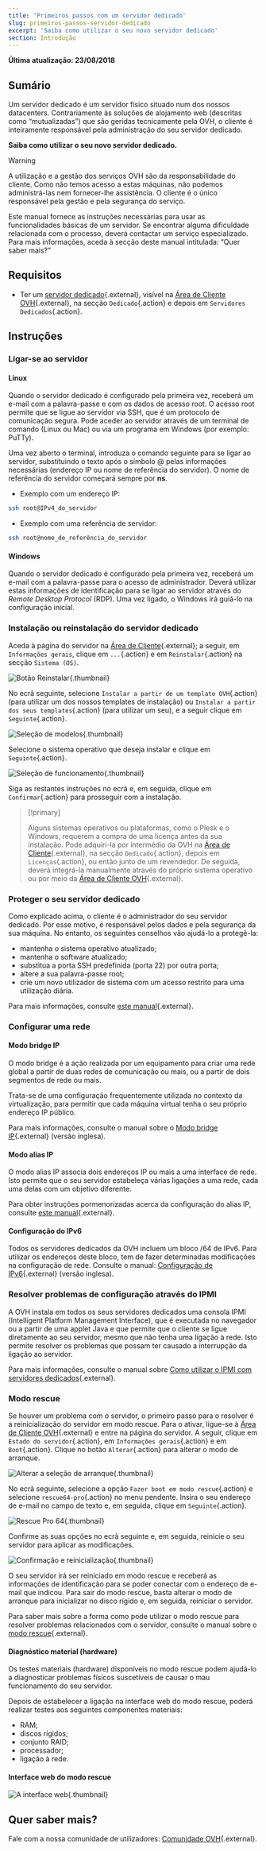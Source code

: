 ```yaml
---
title: 'Primeiros passos com um servidor dedicado'
slug: primeiros-passos-servidor-dedicado
excerpt: 'Saiba como utilizar o seu novo servidor dedicado'
section: Introdução
---
```


**Última atualização: 23/08/2018**

## Sumário

Um servidor dedicado é um servidor físico situado num dos nossos datacenters. Contrariamente às soluções de alojamento web (descritas como “mutualizadas”) que são geridas tecnicamente pela OVH, o cliente é inteiramente responsável pela administração do seu servidor dedicado.

**Saiba como utilizar o seu novo servidor dedicado.**

> [!warning]
>
> A utilização e a gestão dos serviços OVH são da responsabilidade do cliente. Como não temos acesso a estas máquinas, não podemos administrá-las nem fornecer-lhe assistência. O cliente é o único responsável pela gestão e pela segurança do serviço.
> 
> Este manual fornece as instruções necessárias para usar as funcionalidades básicas de um servidor. Se encontrar alguma dificuldade relacionada com o processo, deverá contactar um serviço especializado. Para mais informações, aceda à secção deste manual intitulada: “Quer saber mais?”
>


## Requisitos

* Ter um [servidor dedicado](https://www.ovh.pt/servidores_dedicados/){.external}, visível na [Área de Cliente OVH](https://www.ovh.com/auth/?action=gotomanager){.external}, na secção `Dedicado`{.action} e depois em `Servidores Dedicados`{.action}.


## Instruções

### Ligar-se ao servidor

#### Linux

Quando o servidor dedicado é configurado pela primeira vez, receberá um e-mail com a palavra-passe e com os dados de acesso root. O acesso root permite que se ligue ao servidor via SSH, que é um protocolo de comunicação segura. Pode aceder ao servidor através de um terminal de comando (Linux ou Mac) ou via um programa em Windows (por exemplo: PuTTy).

Uma vez aberto o terminal, introduza o comando seguinte para se ligar ao servidor, substituindo o texto após o símbolo @ pelas informações necessárias (endereço IP ou nome de referência do servidor). O nome de referência do servidor começará sempre por **ns**.

- Exemplo com um endereço IP:

```sh
ssh root@IPv4_do_servidor
```

- Exemplo com uma referência de servidor:

```sh
ssh root@nome_de_referência_do_servidor
```

#### Windows

Quando o servidor dedicado é configurado pela primeira vez, receberá um e-mail com a palavra-passe para o acesso de administrador. Deverá utilizar estas informações de identificação para se ligar ao servidor através do *Remote Desktop Protocol* (RDP). Uma vez ligado, o Windows irá guiá-lo na configuração inicial.

### Instalação ou reinstalação do servidor dedicado

Aceda à página do servidor na [Área de Cliente](https://www.ovh.com/auth/?action=gotomanager){.external}; a seguir, em `Informações gerais`, clique em `...`{.action} e em `Reinstalar`{.action} na secção `Sistema (OS)`.

![Botão Reinstalar](images/reinstalling-your-server-01.png){.thumbnail}

No ecrã seguinte, selecione `Instalar a partir de um template OVH`{.action} (para utilizar um dos nossos templates de instalação) ou `Instalar a partir dos seus templates`{.action} (para utilizar um seu), e a seguir clique em `Seguinte`{.action}.

![Seleção de modelos](images/reinstalling-your-server-02.png){.thumbnail}

Selecione o sistema operativo que deseja instalar e clique em `Seguinte`{.action}.

![Seleção de funcionamento](images/reinstalling-your-server-03.png){.thumbnail}

Siga as restantes instruções no ecrã e, em seguida, clique em `Confirmar`{.action} para prosseguir com a instalação.


> [!primary]
>
> Alguns sistemas operativos ou plataformas, como o Plesk e o Windows, requerem a compra de uma licença antes da sua instalação. Pode adquiri-la por intermédio da OVH na [Área de Cliente](https://www.ovh.com/auth/?action=gotomanager){.external}, na secção `Dedicado`{.action}, depois em `Licenças`{.action}, ou então junto de um revendedor. De seguida, deverá integrá-la manualmente através do próprio sistema operativo ou por meio da [Área de Cliente OVH](https://www.ovh.com/auth/?action=gotomanager){.external}. 
> 


### Proteger o seu servidor dedicado

Como explicado acima, o cliente é o administrador do seu servidor dedicado. Por esse motivo, é responsável pelos dados e pela segurança da sua máquina. No entanto, os seguintes conselhos vão ajudá-lo a protegê-la:

* mantenha o sistema operativo atualizado;
* mantenha o software atualizado;
* substitua a porta SSH predefinida (porta 22) por outra porta;
* altere a sua palavra-passe root;
* crie um novo utilizador de sistema com um acesso restrito para uma utilização diária.

Para mais informações, consulte [este manual](https://docs.ovh.com/pt/dedicated/proteger-um-servidor-dedicado/){.external}.


### Configurar uma rede

#### Modo bridge IP

O modo bridge é a ação realizada por um equipamento para criar uma rede global a partir de duas redes de comunicação ou mais, ou a partir de dois segmentos de rede ou mais.

Trata-se de uma configuração frequentemente utilizada no contexto da virtualização, para permitir que cada máquina virtual tenha o seu próprio endereço IP público.

Para mais informações, consulte o manual sobre o [Modo bridge IP](https://docs.ovh.com/gb/en/dedicated/network-bridging/){.external} (versão inglesa).

#### Modo alias IP

O modo alias IP associa dois endereços IP ou mais a uma interface de rede. Isto permite que o seu servidor estabeleça várias ligações a uma rede, cada uma delas com um objetivo diferente.

Para obter instruções pormenorizadas acerca da configuração do alias IP, consulte [este manual](https://docs.ovh.com/pt/dedicated/network-ipaliasing/){.external}.

#### Configuração do IPv6

Todos os servidores dedicados da OVH incluem um bloco /64 de IPv6. Para utilizar os endereços deste bloco, tem de fazer determinadas modificações na configuração de rede. Consulte o manual: [Configuração de IPv6](https://docs.ovh.com/gb/en/dedicated/network-ipv6/){.external} (versão inglesa).


### Resolver problemas de configuração através do IPMI

A OVH instala em todos os seus servidores dedicados uma consola IPMI (Intelligent Platform Management Interface), que é executada no navegador ou a partir de uma applet Java e que permite que o cliente se ligue diretamente ao seu servidor, mesmo que não tenha uma ligação à rede. Isto permite resolver os problemas que possam ter causado a interrupção da ligação ao servidor.

Para mais informações, consulte o manual sobre [Como utilizar o IPMI com servidores dedicados](https://docs.ovh.com/pt/dedicated/usar-ipmi-servidores-dedicados/){.external}.


### Modo rescue

Se houver um problema com o servidor, o primeiro passo para o resolver é a reinicialização do servidor em modo rescue. Para o ativar, ligue-se à [Área de Cliente OVH](https://www.ovh.com/auth/?action=gotomanager){.external} e entre na página do servidor. A seguir, clique em `Estado do servidor`{.action}, em `Informações gerais`{.action} e em `Boot`{.action}. Clique no botão `Alterar`{.action} para alterar o modo de arranque.

![Alterar a seleção de arranque](images/rescue-mode-01.png){.thumbnail}

No ecrã seguinte, selecione a opção `Fazer boot em modo rescue`{.action} e selecione `rescue64-pro`{.action} no menu pendente. Insira o seu endereço de e-mail no campo de texto e, em seguida, clique em `Seguinte`{.action}.

![Rescue Pro 64](images/rescue-mode-03.png){.thumbnail}

Confirme as suas opções no ecrã seguinte e, em seguida, reinicie o seu servidor para aplicar as modificações.

![Confirmação e reinicialização](images/rescue-mode-02.png){.thumbnail}

O seu servidor irá ser reiniciado em modo rescue e receberá as informações de identificação para se poder conectar com o endereço de e-mail que indicou. Para sair do modo rescue, basta alterar o modo de arranque para inicializar no disco rígido e, em seguida, reiniciar o servidor.

Para saber mais sobre a forma como pode utilizar o modo rescue para resolver problemas relacionados com o servidor, consulte o manual sobre o [modo rescue](https://docs.ovh.com/pt/dedicated/rescue_mode/){.external}.


#### Diagnóstico material (hardware)

Os testes materiais (hardware) disponíveis no modo rescue podem ajudá-lo a diagnosticar problemas físicos suscetíveis de causar o mau funcionamento do seu servidor.

Depois de estabelecer a ligação na interface web do modo rescue, poderá realizar testes aos seguintes componentes materiais:

* RAM;
* discos rígidos;
* conjunto RAID;
* processador;
* ligação à rede.

#### Interface web do modo rescue

![A interface web](images/rescue-mode-04.png){.thumbnail}

## Quer saber mais?

Fale com a nossa comunidade de utilizadores: [Comunidade OVH](https://community.ovh.com/en/){.external}.